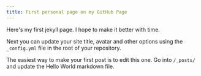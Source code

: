 ```yaml
---
title: First personal page on my GitHub Page
---
```


Here's my first jekyll page. I hope to make it better with time.

Next you can update your site title, avatar and other options using the `_config.yml` file in the root of your repository.

The easiest way to make your first post is to edit this one. Go into `/_posts/` and update the Hello World markdown file.
